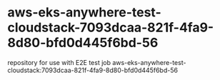 # aws-eks-anywhere-test-cloudstack-7093dcaa-821f-4fa9-8d80-bfd0d445f6bd-56
repository for use with E2E test job aws-eks-anywhere-test-cloudstack:7093dcaa-821f-4fa9-8d80-bfd0d445f6bd-56
